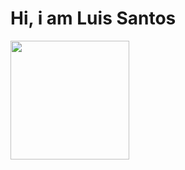 # Hi, i am Luis Santos

<div>
  <a href="https://github.com/luissantosjs">
  <img height="190em" src="https://github-readme-stats.vercel.app/api?username=luissantosjs&show_icons=true&theme=default&include_all_commits=true&count_private=true"/>
</div>
</div>
